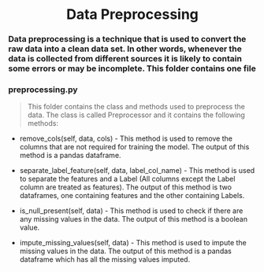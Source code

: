 <div align="center">

# Data Preprocessing

</div>

### Data preprocessing is a technique that is used to convert the raw data into a clean data set. In other words, whenever the data is collected from different sources it is likely to contain some errors or may be incomplete. This folder contains one file

### preprocessing.py

> This folder contains the class and methods used to preprocess the data. The class is called Preprocessor and it contains the following methods:

- remove_cols(self, data, cols) - This method is used to remove the columns that are not required for training the model. The output of this method is a pandas dataframe.

- separate_label_feature(self, data, label_col_name) - This method is used to separate the features and a Label (All columns except the Label column are treated as features). The output of this method is two dataframes, one containing features and the other containing Labels.

- is_null_present(self, data) - This method is used to check if there are any missing values in the data. The output of this method is a boolean value.

- impute_missing_values(self, data) - This method is used to impute the missing values in the data. The output of this method is a pandas dataframe which has all the missing values imputed.
